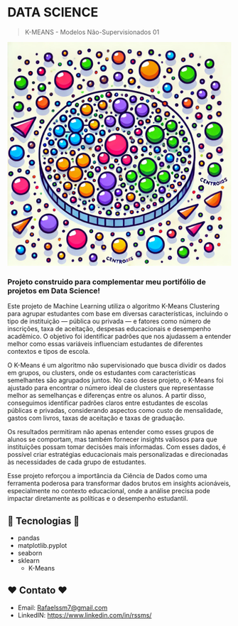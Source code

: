 # DATA SCIENCE
> K-MEANS  - Modelos Não-Supervisionados 01

![preview](/Kmeans.png)

### Projeto construido para complementar meu portifólio de projetos em Data Science!  

Este projeto de Machine Learning utiliza o algoritmo K-Means Clustering para agrupar estudantes com base em diversas características, incluindo o tipo de instituição — pública ou privada — e fatores como número de inscrições, taxa de aceitação, despesas educacionais e desempenho acadêmico. O objetivo foi identificar padrões que nos ajudassem a entender melhor como essas variáveis influenciam estudantes de diferentes contextos e tipos de escola.

O K-Means é um algoritmo não supervisionado que busca dividir os dados em grupos, ou clusters, onde os estudantes com características semelhantes são agrupados juntos. No caso desse projeto, o K-Means foi ajustado para encontrar o número ideal de clusters que representasse melhor as semelhanças e diferenças entre os alunos. A partir disso, conseguimos identificar padrões claros entre estudantes de escolas públicas e privadas, considerando aspectos como custo de mensalidade, gastos com livros, taxas de aceitação e taxas de graduação.

Os resultados permitiram não apenas entender como esses grupos de alunos se comportam, mas também fornecer insights valiosos para que instituições possam tomar decisões mais informadas. Com esses dados, é possível criar estratégias educacionais mais personalizadas e direcionadas às necessidades de cada grupo de estudantes.

Esse projeto reforçou a importância da Ciência de Dados como uma ferramenta poderosa para transformar dados brutos em insights acionáveis, especialmente no contexto educacional, onde a análise precisa pode impactar diretamente as políticas e o desempenho estudantil.



## 🔧 Tecnologias 🔧

- pandas 
- matplotlib.pyplot 
- seaborn 
- sklearn
    - K-Means


## ❤️ Contato ❤️
 
- Email: Rafaelssm7@gmail.com
- LinkedIN: https://www.linkedin.com/in/rssms/